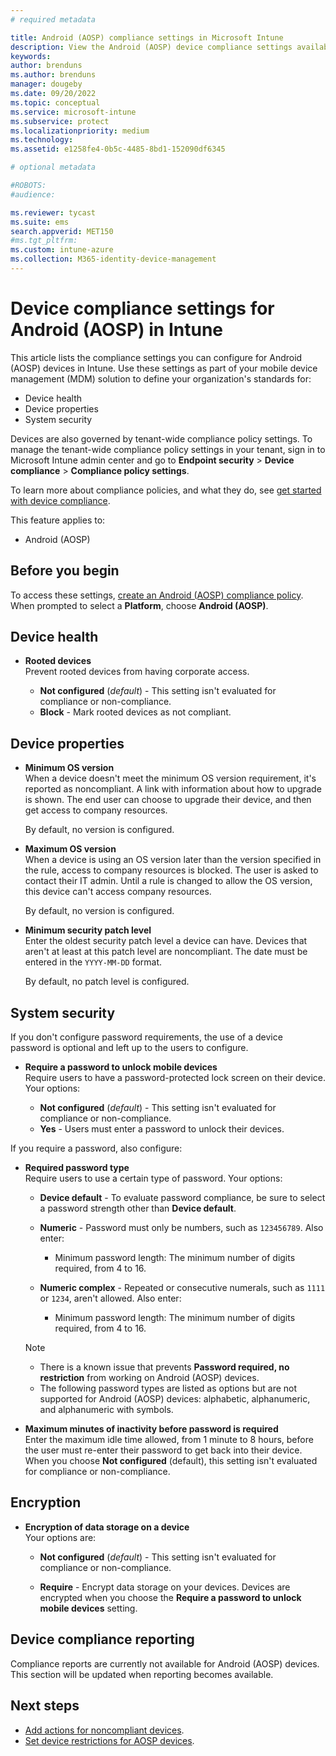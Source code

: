```yaml
---
# required metadata

title: Android (AOSP) compliance settings in Microsoft Intune
description: View the Android (AOSP) device compliance settings available in Microsoft Intune.
keywords:
author: brenduns    
ms.author: brenduns
manager: dougeby
ms.date: 09/20/2022
ms.topic: conceptual
ms.service: microsoft-intune
ms.subservice: protect
ms.localizationpriority: medium
ms.technology:
ms.assetid: e1258fe4-0b5c-4485-8bd1-152090df6345

# optional metadata

#ROBOTS:
#audience:

ms.reviewer: tycast
ms.suite: ems
search.appverid: MET150
#ms.tgt_pltfrm:
ms.custom: intune-azure
ms.collection: M365-identity-device-management
---
```


# Device compliance settings for Android (AOSP) in Intune

This article lists the compliance settings you can configure for Android (AOSP) devices in Intune. Use these settings as part of your mobile device management (MDM) solution to define your organization's standards for:  

* Device health  
* Device properties  
* System security   

 Devices are also governed by tenant-wide compliance policy settings. To manage the tenant-wide compliance policy settings in your tenant, sign in to Microsoft Intune admin center and go to **Endpoint security** > **Device compliance** > **Compliance policy settings**.  

 To learn more about compliance policies, and what they do, see [get started with device compliance](device-compliance-get-started.md).  

This feature applies to:

- Android (AOSP)

## Before you begin    

To access these settings, [create an Android (AOSP) compliance policy](create-compliance-policy.md#create-the-policy). When prompted to select a **Platform**, choose **Android (AOSP)**.  

## Device health  

- **Rooted devices**  
  Prevent rooted devices from having corporate access. 

  - **Not configured** (*default*) - This setting isn't evaluated for compliance or non-compliance.
  - **Block** - Mark rooted devices as not compliant.  

## Device properties  

- **Minimum OS version**    
  When a device doesn't meet the minimum OS version requirement, it's reported as noncompliant. A link with information about how to upgrade is shown. The end user can choose to upgrade their device, and then get access to company resources.  

  By default, no version is configured.  

- **Maximum OS version**  
  When a device is using an OS version later than the version specified in the rule, access to company resources is blocked. The user is asked to contact their IT admin. Until a rule is changed to allow the OS version, this device can't access company resources.

  By default, no version is configured.  

- **Minimum security patch level**  
  Enter the oldest security patch level a device can have. Devices that aren't at least at this patch level are noncompliant. The date must be entered in the `YYYY-MM-DD` format.

  By default, no patch level is configured.  

## System security  
 If you don't configure password requirements, the use of a device password is optional and left up to the users to configure.   

 - **Require a password to unlock mobile devices**  
    Require users to have a password-protected lock screen on their device. Your options:   

    - **Not configured** (*default*) - This setting isn't evaluated for compliance or non-compliance.
    - **Yes** - Users must enter a password to unlock their devices.  
  
  If you require a password, also configure:   

  - **Required password type**  
      Require users to use a certain type of password. Your options:   

    - **Device default** - To evaluate password compliance, be sure to select a password strength other than **Device default**.  

    - **Numeric** - Password must only be numbers, such as `123456789`.  Also enter:  

      - Minimum password length: The minimum number of digits required, from 4 to 16.  

    - **Numeric complex** - Repeated or consecutive numerals, such as `1111` or `1234`, aren't allowed. Also enter:  

      - Minimum password length: The minimum number of digits required, from 4 to 16.  
 

    > [!NOTE]  
    >- There is a known issue that prevents **Password required, no restriction** from working on Android (AOSP) devices.  
    >- The following password types are listed as options but are not supported for Android (AOSP) devices: alphabetic, alphanumeric, and alphanumeric with symbols.  

  - **Maximum minutes of inactivity before password is required**  
      Enter the maximum idle time allowed, from 1 minute to 8 hours, before the user must re-enter their password to get back into their device. When you choose **Not configured** (default), this setting isn't evaluated for compliance or non-compliance.  

 ## Encryption  

  - **Encryption of data storage on a device**  
Your options are:  
 
    - **Not configured** (*default*) - This setting isn't evaluated for compliance or non-compliance.  

    - **Require** - Encrypt data storage on your devices. Devices are encrypted when you choose the **Require a password to unlock mobile devices** setting.  

## Device compliance reporting  
Compliance reports are currently not available for Android (AOSP) devices. This section will be updated when reporting becomes available.   

## Next steps

- [Add actions for noncompliant devices](actions-for-noncompliance.md).  
- [Set device restrictions for AOSP devices](../configuration/device-restrictions-android-aosp.md).  
